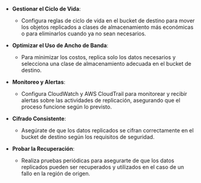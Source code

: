 - **Gestionar el Ciclo de Vida**:
    
    - Configura reglas de ciclo de vida en el bucket de destino para mover los objetos replicados a clases de almacenamiento más económicas o para eliminarlos cuando ya no sean necesarios.

- **Optimizar el Uso de Ancho de Banda**:
    
    - Para minimizar los costos, replica solo los datos necesarios y selecciona una clase de almacenamiento adecuada en el bucket de destino.

- **Monitoreo y Alertas**:
    
    - Configura CloudWatch y AWS CloudTrail para monitorear y recibir alertas sobre las actividades de replicación, asegurando que el proceso funcione según lo previsto.

- **Cifrado Consistente**:
    
    - Asegúrate de que los datos replicados se cifran correctamente en el bucket de destino según los requisitos de seguridad.

- **Probar la Recuperación**:
    
    - Realiza pruebas periódicas para asegurarte de que los datos replicados pueden ser recuperados y utilizados en el caso de un fallo en la región de origen.